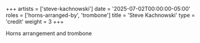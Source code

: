 +++
artists = ['steve-kachnowski']
date = '2025-07-02T00:00:00-05:00'
roles = ['horns-arranged-by', 'trombone']
title = 'Steve Kachnowski'
type = 'credit'
weight = 3
+++

Horns arrangement and trombone
